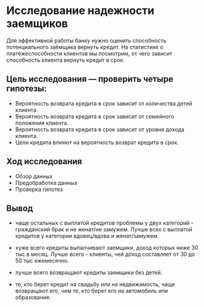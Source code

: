 #  Исследование надежности заемщиков

Для эффективной работы банку нужно оценить способность потенциального заёмщика вернуть кредит. На статистике о платёжеспособности клиентов мы посмотрим, от чего зависит способность клиента вернуть кредит в срок.

## Цель исследования — проверить четыре гипотезы:

- Вероятность возврата кредита в срок зависит от количества детей клиента.
- Вероятность возврата кредита в срок зависит от семейного положения клиента.
- Вероятность возврата кредита в срок зависит от уровня дохода клиента.
- Цели кредита влияют на вероятность возврат кредита в срок.

## Ход исследования

- Обзор данных
- Предобработка данных
- Проверка гипотез

## Вывод
- чаще остальных с выплатой кредитов проблемы у двух категорий - гражданский брак и не женат/не замужем. Лучше всех с выплатой кредитов у категории вдовец/вдова и женат/замужем.

- хуже всего кредиты выпалчивают заемщики, доход которых ниже 30 тыс в месяц. Лучше всего - клиенты, чей доход  составляет от 30 до 50 тыс ежемесячно.

- лучше всего возвращают кредиты заемщики без детей.

- те, кто берет кредит на свадьбу или на недвижимость, чаще возвращают его, чем те, кто берет его на автомобиль или образование.

